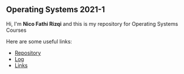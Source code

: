 ## Operating Systems 2021-1

Hi, I'm **Nico Fathi Rizqi** and this is my repository 
for Operating Systems Courses

Here are some useful links:

- [Repository](https://github.com/NicoFathiRizqi/os212)  
- [Log](https://nicofathirizqi.github.io/os212/TXT/mylog.txt)  
- [Links](links.md)


